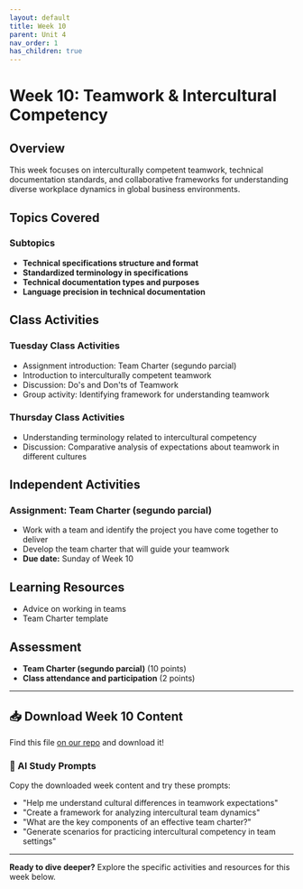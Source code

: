 ```yaml
---
layout: default
title: Week 10
parent: Unit 4
nav_order: 1
has_children: true
---
```


# Week 10: Teamwork & Intercultural Competency

## Overview

This week focuses on interculturally competent teamwork, technical documentation standards, and collaborative frameworks for understanding diverse workplace dynamics in global business environments.

## Topics Covered

### Subtopics
- **Technical specifications structure and format**
- **Standardized terminology in specifications**
- **Technical documentation types and purposes**
- **Language precision in technical documentation**

## Class Activities

### Tuesday Class Activities
- Assignment introduction: Team Charter (segundo parcial)
- Introduction to interculturally competent teamwork
- Discussion: Do's and Don'ts of Teamwork
- Group activity: Identifying framework for understanding teamwork

### Thursday Class Activities  
- Understanding terminology related to intercultural competency
- Discussion: Comparative analysis of expectations about teamwork in different cultures

## Independent Activities

### Assignment: Team Charter (segundo parcial)
- Work with a team and identify the project you have come together to deliver
- Develop the team charter that will guide your teamwork
- **Due date:** Sunday of Week 10

## Learning Resources

- Advice on working in teams
- Team Charter template

## Assessment

- **Team Charter (segundo parcial)** (10 points)
- **Class attendance and participation** (2 points)

---

## 📥 Download Week 10 Content
Find this file [on our repo](https://github.com/alainamb/uic_tr35-business-english-II/blob/main/unit4/week10/week10-overview.md) and download it!

### 🤖 AI Study Prompts
Copy the downloaded week content and try these prompts:
- "Help me understand cultural differences in teamwork expectations"
- "Create a framework for analyzing intercultural team dynamics"
- "What are the key components of an effective team charter?"
- "Generate scenarios for practicing intercultural competency in team settings"

---

**Ready to dive deeper?** Explore the specific activities and resources for this week below.
